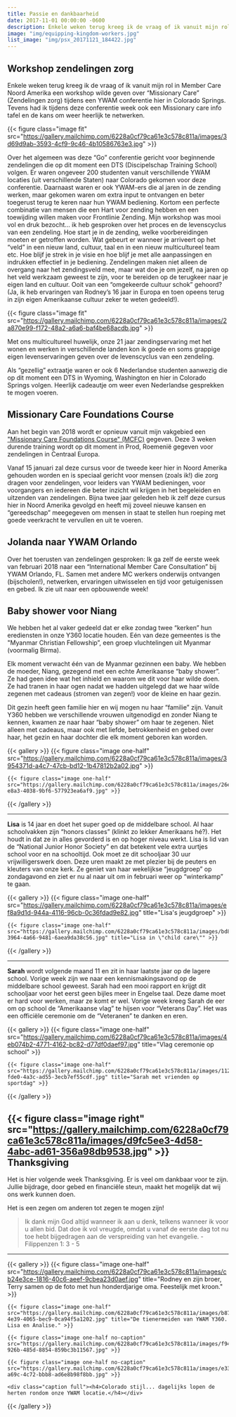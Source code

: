 ```yaml
---
title: Passie en dankbaarheid
date: 2017-11-01 00:00:00 -0600
description: Enkele weken terug kreeg ik de vraag of ik vanuit mijn rol in Member Care Noord Amerika een workshop wilde geven over \"Missionary Care\"
image: "img/equipping-kingdom-workers.jpg"
list_image: "img/psx_20171121_184422.jpg"
---
```

Workshop zendelingen zorg
-------------------------

Enkele weken terug kreeg ik de vraag of ik vanuit mijn rol in Member Care Noord Amerika een workshop wilde geven over “Missionary Care” (Zendelingen zorg) tijdens een YWAM conferentie hier in Colorado Springs. Tevens had ik tijdens deze conferentie week ook een Missionary care info tafel en de kans om weer heerlijk te netwerken.

{{< figure class="image fit" src="https://gallery.mailchimp.com/6228a0cf79ca61e3c578c811a/images/3d69d9ab-3593-4cf9-9c46-4b10586763e3.jpg" >}}

Over het algemeen was deze “Go” conferentie gericht voor beginnende zendelingen die op dit moment een DTS (Discipelschap  Training School) volgen. Er waren ongeveer 200 studenten vanuit verschillende YWAM locaties (uit verschillende Staten) naar Colorado gekomen voor deze conferentie. Daarnaast waren er ook YWAM-ers die al jaren in de zending werken, maar gekomen waren om extra input te ontvangen en beter toegerust terug te keren naar hun YWAM bediening. Kortom een perfecte combinatie van mensen die een Hart voor zending hebben en een toewijding willen maken voor Frontlinie Zending.
Mijn workshop was mooi vol en druk bezocht… ik heb gesproken over het proces en de levenscyclus van een zendeling. Hoe start je in de zending, welke voorbereidingen moeten er getroffen worden. Wat gebeurt er wanneer je arriveert op het “veld” in een nieuw land, cultuur, taal en in een nieuw multicultureel team etc. Hoe blijf je strek in je visie en hoe blijf je met alle aanpassingen en indrukken effectief in je bediening. Zendelingen maken niet alleen de overgang naar het zendingsveld mee, maar wat doe je om jezelf, na jaren op het veld werkzaam geweest te zijn, voor te bereiden op de terugkeer naar je eigen land en cultuur. Ooit van een “omgekeerde cultuur schok” gehoord? (Ja, ik heb ervaringen van Rodney’s 16 jaar in Europa en toen opeens terug in zijn eigen Amerikaanse cultuur zeker te weten gedeeld!).

{{< figure class="image fit" src="https://gallery.mailchimp.com/6228a0cf79ca61e3c578c811a/images/2a870e99-f172-48a2-a6a6-baf4be68acdb.jpg" >}}

Met ons multicultureel huwelijk, onze 21 jaar zendingservaring met het wonen en werken in verschillende landen kon ik goede en soms grappige eigen levenservaringen geven over de levenscyclus van een zendeling.

Als “gezellig” extraatje waren er ook 6 Nederlandse studenten aanwezig die op dit moment een DTS in Wyoming, Washington en hier in Colorado Springs volgen. Heerlijk cadeautje om weer even Nederlandse gesprekken te mogen voeren.

Missionary Care Foundations Course
----------------------------------

Aan het begin van 2018 wordt er opnieuw vanuit mijn vakgebied een ["Missionary Care Foundations Course" (MCFC)](http://ywamva.org/missionary-care-foundations-course) gegeven. Deze 3 weken durende training wordt op dit moment in Prod, Roemenië gegeven voor zendelingen in Centraal Europa.

Vanaf 15 januari zal deze cursus voor de tweede keer hier in Noord Amerika gehouden worden en is speciaal gericht voor mensen (zoals ik!) die zorg dragen voor zendelingen, voor leiders van YWAM bedieningen, voor voorgangers en iedereen die beter inzicht wil krijgen in het begeleiden en uitzenden van zendelingen.
Bijna twee jaar geleden heb ik zelf deze cursus hier in Noord Amerika gevolgd en heeft mij zoveel nieuwe kansen en “gereedschap” meegegeven om mensen in staat te stellen hun roeping met goede veerkracht te vervullen en uit te voeren.

Jolanda naar YWAM Orlando
-------------------------

Over het toerusten van zendelingen gesproken: Ik ga zelf de eerste week van februari 2018 naar een “International Member Care Consultation” bij YWAM Orlando, FL. Samen met andere MC werkers onderwijs ontvangen (bijscholen!), netwerken, ervaringen uitwisselen en tijd voor getuigenissen en gebed. Ik zie uit naar een opbouwende week!

Baby shower voor Niang
----------------------

We hebben het al vaker gedeeld dat er elke zondag twee “kerken” hun erediensten in onze Y360 locatie houden. Eén van deze gemeentes is the "Myanmar Christian Fellowship”, een groep vluchtelingen uit Myanmar (voormalig Birma).

Elk moment verwacht één van de Myanmar gezinnen een baby. We hebben de moeder, Niang, gezegend met een echte Amerikaanse “baby shower”. Ze had geen idee wat het inhield en waarom we dit voor haar wilde doen. Ze had tranen in haar ogen nadat we hadden uitgelegd dat we haar wilde zegenen met cadeaus (stromen van zegen!) voor de kleine en haar gezin.

Dit gezin heeft geen familie hier en wij mogen nu haar “familie” zijn. Vanuit Y360 hebben we verschillende vrouwen uitgenodigd en zonder Niang te kennen, kwamen ze naar haar “baby shower” om haar te zegenen. Niet alleen met cadeaus, maar ook met liefde, betrokkenheid en gebed over haar, het gezin en haar dochter die elk moment geboren kan worden.

{{< gallery >}}
    {{< figure class="image one-half" src="https://gallery.mailchimp.com/6228a0cf79ca61e3c578c811a/images/3954371d-a4c7-47cb-bd12-1b47812b2a02.jpg" >}}

    {{< figure class="image one-half" src="https://gallery.mailchimp.com/6228a0cf79ca61e3c578c811a/images/26ef521d-e8a3-4038-9bf6-577923ea6af9.jpg" >}}
{{< /gallery >}}

---

__Lisa__ is 14 jaar en doet het super goed op de middelbare school. Al haar schoolvakken zijn “honors classes” (klinkt zo lekker Amerikaans hé?). Het houdt in dat ze in alles gevorderd is en op hoger niveau werkt. Lisa is lid van de “National Junior Honor Society” en dat betekent vele extra uurtjes school voor en na schooltijd. Ook moet ze dit schooljaar 30 uur vrijwilligerswerk doen. Deze uren maakt ze met plezier bij de peuters en kleuters van onze kerk. Ze geniet van haar wekelijkse “jeugdgroep” op zondagavond en ziet er nu al naar uit om in februari weer op “winterkamp” te gaan.

{{< gallery >}}
    {{< figure class="image one-half" src="https://gallery.mailchimp.com/6228a0cf79ca61e3c578c811a/images/ef8a9d1d-944a-4116-96cb-0c36fdad9e82.jpg" title="Lisa's jeugdgroep" >}}

    {{< figure class="image one-half" src="https://gallery.mailchimp.com/6228a0cf79ca61e3c578c811a/images/bd8025a1-3964-4a66-9481-6aea9da38c56.jpg" title="Lisa in \"child care\"" >}}
{{< /gallery >}}

---

__Sarah__ wordt volgende maand 11 en zit in haar laatste jaar op de lagere school. Vorige week zijn we naar een kennismakingsavond op de middelbare school geweest. Sarah had een mooi rapport en krijgt dit schooljaar voor het eerst geen bijles meer in Engelse taal. Deze dame moet er hard voor werken, maar ze komt er wel. Vorige week kreeg Sarah de eer om op school de “Amerikaanse vlag” te hijsen voor “Veterans Day”. Het was een officiële ceremonie om de “Veteranen” te danken en eren.

{{< gallery >}}
    {{< figure class="image one-half" src="https://gallery.mailchimp.com/6228a0cf79ca61e3c578c811a/images/4eb074b2-4771-4162-bc82-d77df0daef97.jpg" title="Vlag ceremonie op school" >}}

    {{< figure class="image one-half" src="https://gallery.mailchimp.com/6228a0cf79ca61e3c578c811a/images/1122b888-fde0-4a3c-ad55-3ecb7ef55cdf.jpg" title="Sarah met vrienden op sportdag" >}}
{{< /gallery >}}

{{< figure class="image right" src="https://gallery.mailchimp.com/6228a0cf79ca61e3c578c811a/images/d9fc5ee3-4d58-4abc-ad61-356a98db9538.jpg" >}}
Thanksgiving
------------

Het is hier volgende week Thanksgiving. Er is veel om dankbaar voor te zijn. Jullie bijdrage, door gebed en financiële steun, maakt het mogelijk dat wij ons werk kunnen doen.

Het is een zegen om anderen tot zegen te mogen zijn!

> Ik dank mijn God altijd wanneer ik aan u denk, telkens wanneer ik voor u allen bid. Dat doe ik vol vreugde, omdat u vanaf de eerste dag tot nu toe hebt bijgedragen aan de verspreiding van het evangelie. - Filippenzen 1: 3 - 5
<div class="clearfix"></div>

---

{{< gallery >}}
    {{< figure class="image one-half" src="https://gallery.mailchimp.com/6228a0cf79ca61e3c578c811a/images/cb24e3ce-1816-40c6-aeef-9cbea23d0aef.jpg" title="Rodney en zijn broer, Terry samen op de foto met hun honderdjarige oma. Feestelijk met kroon." >}}

    {{< figure class="image one-half" src="https://gallery.mailchimp.com/6228a0cf79ca61e3c578c811a/images/b8730e38-4e39-4065-bec9-0ca94f5a1202.jpg" title="De tienermeiden van YWAM Y360. Lisa en Analise." >}}

    {{< figure class="image one-half no-caption" src="https://gallery.mailchimp.com/6228a0cf79ca61e3c578c811a/images/f9492263-926b-485d-8854-859bc3b11567.jpg" >}}

    {{< figure class="image one-half no-caption" src="https://gallery.mailchimp.com/6228a0cf79ca61e3c578c811a/images/e33fd88c-a69c-4c72-bbb8-ad6e8b98f8bb.jpg" >}}

    <div class="caption full"><h4>Colorado stijl... dagelijks lopen de herten rondom onze YWAM locatie.</h4></div>
{{< /gallery >}}
